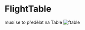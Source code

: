 # FlightTable

musí se to předělat na Table
![ftable](https://user-images.githubusercontent.com/85548309/165085623-e9c97dbc-6b3a-4a75-b881-fbab37ce919a.PNG)
